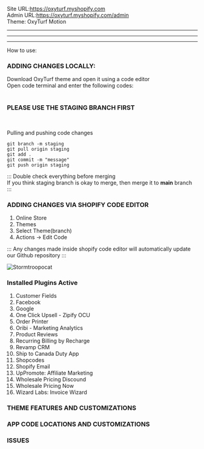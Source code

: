 Site URL:https://oxyturf.myshopify.com <br>
Admin URL:https://oxyturf.myshopify.com/admin <br>
Theme: OxyTurf Motion


___

---

***
How to use:<br>

<b><h3>ADDING CHANGES LOCALLY:</h3></b>


Download OxyTurf theme and open it using a code editor<br>
Open code terminal and enter the following codes:<br><br>

<b><h3>PLEASE USE THE STAGING BRANCH FIRST</h3></b><br>


Pulling and pushing code changes

    git branch -m staging
    git pull origin staging
    git add .
    git commit -m "message"
    git push origin staging

::: Double check everything before merging<br>
If you think staging branch is okay to merge, then merge it to <b>main</b> branch :::


<b><h3>ADDING CHANGES VIA SHOPIFY CODE EDITOR</h3></b>

1. Online Store
2. Themes
3. Select Theme(branch)
4. Actions -> Edit Code

::: Any changes made inside shopify code editor will automatically update our Github repository :::

![Stormtroopocat](https://octodex.github.com/images/stormtroopocat.jpg "The Stormtroopocat")

<b><h3>Installed Plugins Active</h3></b>
1. Customer Fields
2. Facebook
3. Google
4. One Click Upsell - Zipify OCU
5. Order Printer
6. Oribi - Marketing Analytics
7. Product Reviews
8. Recurring Billing by Recharge
9. Revamp CRM
10. Ship to Canada Duty App
11. Shopcodes
12. Shopify Email
13. UpPromote: Affiliate Marketing
14. Wholesale Pricing Discound
15. Wholesale Pricing Now
16. Wizard Labs: Invoice Wizard


<b><h3>THEME FEATURES AND CUSTOMIZATIONS</h3></b>

<b><h3>APP CODE LOCATIONS AND CUSTOMIZATIONS</h3></b>

<b><h3>ISSUES</h3></b>
